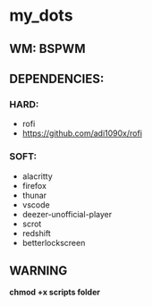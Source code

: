 # my_dots

## WM: BSPWM

## DEPENDENCIES:

### HARD:
- rofi
- https://github.com/adi1090x/rofi

### SOFT:
- alacritty
- firefox
- thunar
- vscode
- deezer-unofficial-player
- scrot
- redshift
- betterlockscreen

## WARNING
**chmod +x scripts folder**
